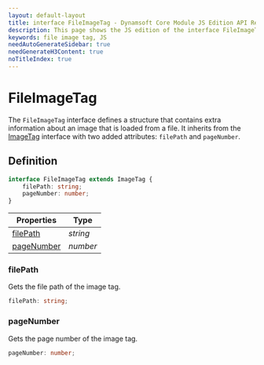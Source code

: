 ```yaml
---
layout: default-layout
title: interface FileImageTag - Dynamsoft Core Module JS Edition API Reference
description: This page shows the JS edition of the interface FileImageTag in Dynamsoft Core Module.
keywords: file image tag, JS
needAutoGenerateSidebar: true
needGenerateH3Content: true
noTitleIndex: true
---
```


# FileImageTag

The `FileImageTag` interface defines a structure that contains extra information about an image that is loaded from a file. It inherits from the [ImageTag](./image-tag.md) interface with two added attributes: `filePath` and `pageNumber`.

## Definition

```typescript
interface FileImageTag extends ImageTag {
    filePath: string;
    pageNumber: number;
}
```

| Properties               | Type |
|----------------------|-------------|
| [filePath](#filepath) | *string* |
| [pageNumber](#pagenumber) | *number* |

### filePath

Gets the file path of the image tag.

```typescript
filePath: string;
```

### pageNumber

Gets the page number of the image tag.

```typescript
pageNumber: number;
```
